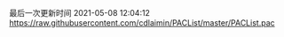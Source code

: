 最后一次更新时间 2021-05-08 12:04:12
https://raw.githubusercontent.com/cdlaimin/PACList/master/PACList.pac

